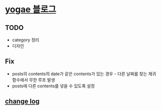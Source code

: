 # [yogae 블로그](https://yogae.github.io/)

## TODO
- category 정리
- 디자인

## Fix
- posts의 contents의 date가 같은 contents가 있는 경우 - 다른 날짜를 찾는 재귀함수에서 무한 루프 발생
- posts에 다른 contents를 넣을 수 있도록 설정

## [change log](./CHANGELOG.md)